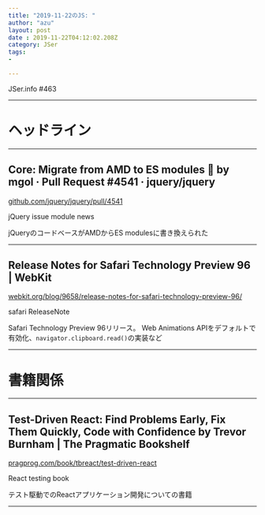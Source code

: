 ```yaml
---
title: "2019-11-22のJS: "
author: "azu"
layout: post
date : 2019-11-22T04:12:02.208Z
category: JSer
tags:
-

---
```


JSer.info #463

----

<h1 class="site-genre">ヘッドライン</h1>

----

## Core: Migrate from AMD to ES modules 🎉 by mgol · Pull Request #4541 · jquery/jquery
[github.com/jquery/jquery/pull/4541](https://github.com/jquery/jquery/pull/4541 "Core: Migrate from AMD to ES modules 🎉 by mgol · Pull Request #4541 · jquery/jquery")
<p class="jser-tags jser-tag-icon"><span class="jser-tag">jQuery</span> <span class="jser-tag">issue</span> <span class="jser-tag">module</span> <span class="jser-tag">news</span></p>

jQueryのコードベースがAMDからES modulesに書き換えられた


----

## Release Notes for Safari Technology Preview 96 | WebKit
[webkit.org/blog/9658/release-notes-for-safari-technology-preview-96/](https://webkit.org/blog/9658/release-notes-for-safari-technology-preview-96/ "Release Notes for Safari Technology Preview 96 | WebKit")
<p class="jser-tags jser-tag-icon"><span class="jser-tag">safari</span> <span class="jser-tag">ReleaseNote</span></p>

Safari Technology Preview 96リリース。
Web Animations APIをデフォルトで有効化、`navigator.clipboard.read()`の実装など


----
<h1 class="site-genre">書籍関係</h1>

----

## Test-Driven React: Find Problems Early, Fix Them Quickly, Code with Confidence by Trevor Burnham | The Pragmatic Bookshelf
[pragprog.com/book/tbreact/test-driven-react](https://pragprog.com/book/tbreact/test-driven-react "Test-Driven React: Find Problems Early, Fix Them Quickly, Code with Confidence by Trevor Burnham | The Pragmatic Bookshelf")
<p class="jser-tags jser-tag-icon"><span class="jser-tag">React</span> <span class="jser-tag">testing</span> <span class="jser-tag">book</span></p>

テスト駆動でのReactアプリケーション開発についての書籍


----
